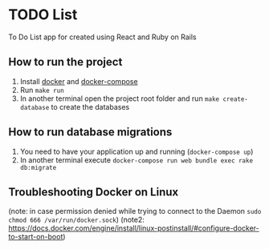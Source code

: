 # TODO List
To Do List app for created using React and Ruby on Rails

## How to run the project
1. Install [docker](https://docs.docker.com/engine/install/#server) and [docker-compose](https://docs.docker.com/compose/install/)
1. Run `make run`
1. In another terminal open the project root folder and run `make create-database` to create the databases

## How to run database migrations
1. You need to have your application up and running (`docker-compose up`)
1. In another terminal execute `docker-compose run web bundle exec rake db:migrate`

## Troubleshooting Docker on Linux
(note: in case permission denied while trying to connect to the Daemon `sudo chmod 666 /var/run/docker.sock`)
(note2: https://docs.docker.com/engine/install/linux-postinstall/#configure-docker-to-start-on-boot)
